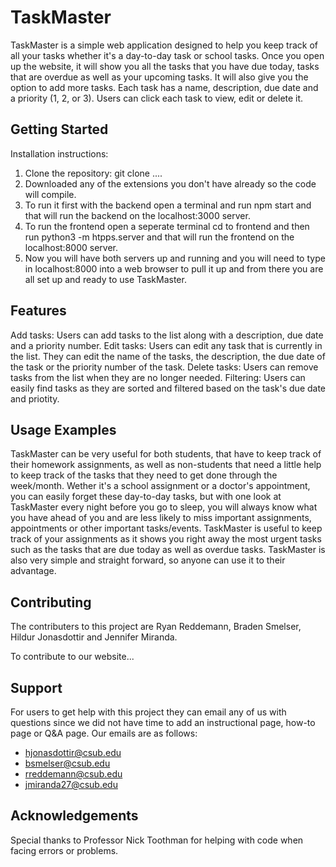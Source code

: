 # TaskMaster

TaskMaster is a simple web application designed to help you keep track of all your tasks whether it's a day-to-day task or school tasks. Once you open up the website, it will show you all the tasks that you have due today, tasks that are overdue as well as your upcoming tasks. It will also give you the option to add more tasks. Each task has a name, description, due date and a priority (1, 2, or 3). Users can click each task to view, edit or delete it.

## Getting Started

Installation instructions: 
 1. Clone the repository: git clone ....
 2. Downloaded any of the extensions you don't have already so the code will compile.
 3. To run it first with the backend open a terminal and run npm start and that will run the backend on the localhost:3000 server.
 4. To run the frontend open a seperate terminal cd to frontend and then run python3 -m htpps.server and that will run the frontend on the localhost:8000 server.
 5. Now you will have both servers up and running and you will need to type in localhost:8000 into a web browser to pull it up and from there you are all set up and ready to use TaskMaster.  

## Features

Add tasks: Users can add tasks to the list along with a description, due date and a priority number.
Edit tasks: Users can edit any task that is currently in the list. They can edit the name of the tasks, the description, the due date of the task or the priority number of the task.
Delete tasks: Users can remove tasks from the list when they are no longer needed.
Filtering: Users can easily find tasks as they are sorted and filtered based on the task's due date and priotity.

## Usage Examples

TaskMaster can be very useful for both students, that have to keep track of their homework assignments, as well as non-students that need a little help to keep track of the tasks that they need to get done through the week/month. Wether it's a school assignment or a doctor's appointment, you can easily forget these day-to-day tasks, but with one look at TaskMaster every night before you go to sleep, you will always know what you have ahead of you and are less likely to miss important assignments, appointments or other important tasks/events.
TaskMaster is useful to keep track of your assignments as it shows you right away the most urgent tasks such as the tasks that are due today as well as overdue tasks.
TaskMaster is also very simple and straight forward, so anyone can use it to their advantage.

## Contributing

The contributers to this project are Ryan Reddemann, Braden Smelser, Hildur Jonasdottir and Jennifer Miranda.

To contribute to our website...

## Support

For users to get help with this project they can email any of us with questions since we did not have time to add an instructional page, how-to page or Q&A page. Our emails are as follows:
- hjonasdottir@csub.edu
- bsmelser@csub.edu
- rreddemann@csub.edu
- jmiranda27@csub.edu

## Acknowledgements

Special thanks to Professor Nick Toothman for helping with code when facing errors or problems.
